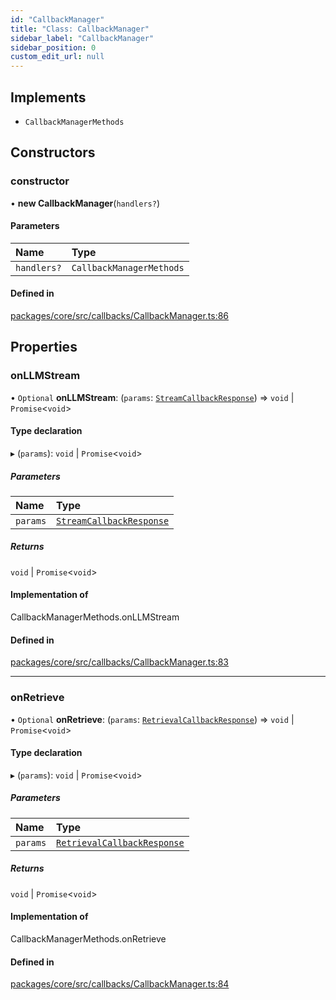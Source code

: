 ```yaml
---
id: "CallbackManager"
title: "Class: CallbackManager"
sidebar_label: "CallbackManager"
sidebar_position: 0
custom_edit_url: null
---
```


## Implements

- `CallbackManagerMethods`

## Constructors

### constructor

• **new CallbackManager**(`handlers?`)

#### Parameters

| Name        | Type                     |
| :---------- | :----------------------- |
| `handlers?` | `CallbackManagerMethods` |

#### Defined in

[packages/core/src/callbacks/CallbackManager.ts:86](https://github.com/run-llama/LlamaIndexTS/blob/3552de1/packages/core/src/callbacks/CallbackManager.ts#L86)

## Properties

### onLLMStream

• `Optional` **onLLMStream**: (`params`: [`StreamCallbackResponse`](../interfaces/StreamCallbackResponse.md)) => `void` \| `Promise`<`void`\>

#### Type declaration

▸ (`params`): `void` \| `Promise`<`void`\>

##### Parameters

| Name     | Type                                                                |
| :------- | :------------------------------------------------------------------ |
| `params` | [`StreamCallbackResponse`](../interfaces/StreamCallbackResponse.md) |

##### Returns

`void` \| `Promise`<`void`\>

#### Implementation of

CallbackManagerMethods.onLLMStream

#### Defined in

[packages/core/src/callbacks/CallbackManager.ts:83](https://github.com/run-llama/LlamaIndexTS/blob/3552de1/packages/core/src/callbacks/CallbackManager.ts#L83)

---

### onRetrieve

• `Optional` **onRetrieve**: (`params`: [`RetrievalCallbackResponse`](../interfaces/RetrievalCallbackResponse.md)) => `void` \| `Promise`<`void`\>

#### Type declaration

▸ (`params`): `void` \| `Promise`<`void`\>

##### Parameters

| Name     | Type                                                                      |
| :------- | :------------------------------------------------------------------------ |
| `params` | [`RetrievalCallbackResponse`](../interfaces/RetrievalCallbackResponse.md) |

##### Returns

`void` \| `Promise`<`void`\>

#### Implementation of

CallbackManagerMethods.onRetrieve

#### Defined in

[packages/core/src/callbacks/CallbackManager.ts:84](https://github.com/run-llama/LlamaIndexTS/blob/3552de1/packages/core/src/callbacks/CallbackManager.ts#L84)
